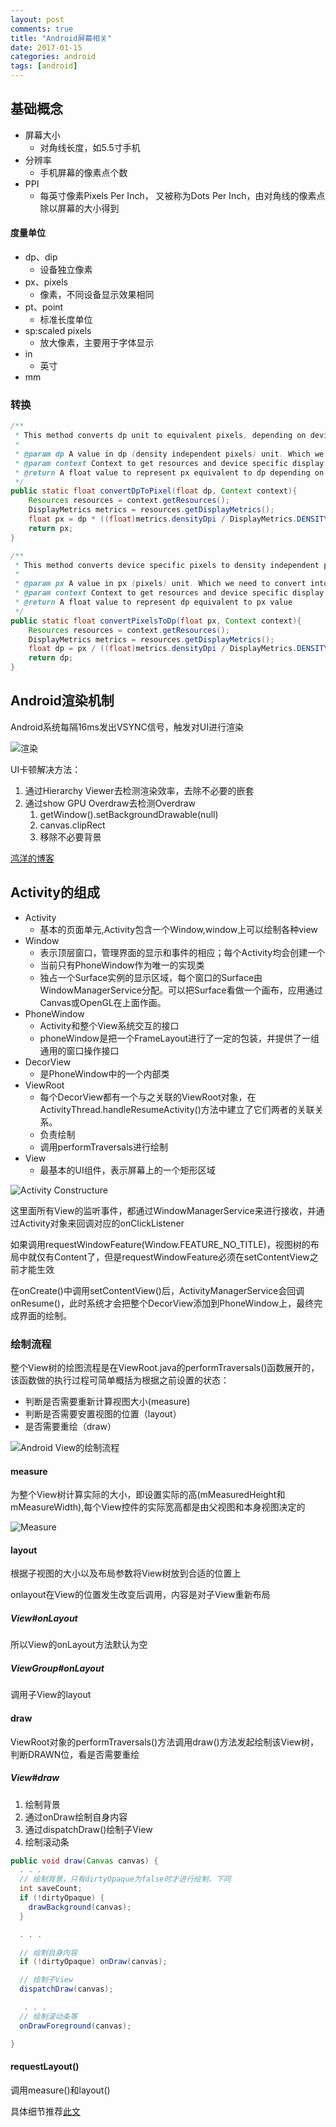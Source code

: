 ```yaml
---
layout: post
comments: true
title: "Android屏幕相关"
date: 2017-01-15
categories: android
tags: [android]
---
```


## 基础概念 ##
- 屏幕大小
  - 对角线长度，如5.5寸手机
- 分辨率
  - 手机屏幕的像素点个数
- PPI
  - 每英寸像素Pixels Per Inch， 又被称为Dots Per Inch，由对角线的像素点除以屏幕的大小得到

#### 度量单位

- dp、dip
  - 设备独立像素
- px、pixels
  - 像素，不同设备显示效果相同
- pt、point
  - 标准长度单位
- sp:scaled pixels
  - 放大像素，主要用于字体显示
- in
  - 英寸
- mm

### 转换

```java
/**
 * This method converts dp unit to equivalent pixels, depending on device density. 
 * 
 * @param dp A value in dp (density independent pixels) unit. Which we need to convert into pixels
 * @param context Context to get resources and device specific display metrics
 * @return A float value to represent px equivalent to dp depending on device density
 */
public static float convertDpToPixel(float dp, Context context){
    Resources resources = context.getResources();
    DisplayMetrics metrics = resources.getDisplayMetrics();
    float px = dp * ((float)metrics.densityDpi / DisplayMetrics.DENSITY_DEFAULT);
    return px;
}

/**
 * This method converts device specific pixels to density independent pixels.
 * 
 * @param px A value in px (pixels) unit. Which we need to convert into db
 * @param context Context to get resources and device specific display metrics
 * @return A float value to represent dp equivalent to px value
 */
public static float convertPixelsToDp(float px, Context context){
    Resources resources = context.getResources();
    DisplayMetrics metrics = resources.getDisplayMetrics();
    float dp = px / ((float)metrics.densityDpi / DisplayMetrics.DENSITY_DEFAULT);
    return dp;
}
```

## Android渲染机制

Android系统每隔16ms发出VSYNC信号，触发对UI进行渲染

![渲染](http://img.blog.csdn.net/20150507094007117)

UI卡顿解决方法：

1. 通过Hierarchy Viewer去检测渲染效率，去除不必要的嵌套
2. 通过show GPU Overdraw去检测Overdraw
   1. getWindow().setBackgroundDrawable(null)
   2. canvas.clipRect
   3. 移除不必要背景

[鸿洋的博客](http://blog.csdn.net/lmj623565791/article/details/45556391/)



## Activity的组成 ##

- Activity
  - 基本的页面单元,Activity包含一个Window,window上可以绘制各种view
- Window
  - 表示顶层窗口，管理界面的显示和事件的相应；每个Activity均会创建一个
  - 当前只有PhoneWindow作为唯一的实现类
  - 独占一个Surface实例的显示区域，每个窗口的Surface由WindowManagerService分配。可以把Surface看做一个画布，应用通过Canvas或OpenGL在上面作画。
- PhoneWindow
  - Activity和整个View系统交互的接口
  - phoneWindow是把一个FrameLayout进行了一定的包装，并提供了一组通用的窗口操作接口
- DecorView
  - 是PhoneWindow中的一个内部类
- ViewRoot
  - 每个DecorView都有一个与之关联的ViewRoot对象，在ActivityThread.handleResumeActivity()方法中建立了它们两者的关联关系。
  - 负责绘制
  - 调用performTraversals进行绘制
- View
  - 最基本的UI组件，表示屏幕上的一个矩形区域

![Activity Constructure](https://ww3.sinaimg.cn/large/006tKfTcgw1fbsror0352j314w0l077h.jpg)

这里面所有View的监听事件，都通过WindowManagerService来进行接收，并通过Activity对象来回调对应的onClickListener

如果调用requestWindowFeature(Window.FEATURE_NO_TITLE)，视图树的布局中就仅有Content了，但是requestWindowFeature必须在setContentView之前才能生效

在onCreate()中调用setContentView()后，ActivityManagerService会回调onResume()，此时系统才会把整个DecorView添加到PhoneWindow上，最终完成界面的绘制。



### 绘制流程 ###
整个View树的绘图流程是在ViewRoot.java的performTraversals()函数展开的，该函数做的执行过程可简单概括为根据之前设置的状态：


- 判断是否需要重新计算视图大小(measure)
- 判断是否需要安置视图的位置（layout）
- 是否需要重绘（draw）

![Android View的绘制流程](https://ww3.sinaimg.cn/large/006tKfTcgw1fbsror3xtwj314u0bgta6.jpg)

#### measure ####
为整个View树计算实际的大小，即设置实际的高(mMeasuredHeight和mMeasureWidth),每个View控件的实际宽高都是由父视图和本身视图决定的

![Measure](https://raw.githubusercontent.com/android-cn/android-open-project-analysis/master/tech/viewdrawflow/image/measurechildflow.png)

#### layout ####
根据子视图的大小以及布局参数将View树放到合适的位置上

onlayout在View的位置发生改变后调用，内容是对子View重新布局

##### View#onLayout

所以View的onLayout方法默认为空

##### ViewGroup#onLayout

调用子View的layout

#### draw ####
ViewRoot对象的performTraversals()方法调用draw()方法发起绘制该View树，判断DRAWN位，看是否需要重绘

##### View#draw

1. 绘制背景
2. 通过onDraw绘制自身内容
3. 通过dispatchDraw()绘制子View
4. 绘制滚动条

```java
public void draw(Canvas canvas) {
  . . . 
  // 绘制背景，只有dirtyOpaque为false时才进行绘制，下同
  int saveCount;
  if (!dirtyOpaque) {
    drawBackground(canvas);
  }

  . . . 

  // 绘制自身内容
  if (!dirtyOpaque) onDraw(canvas);

  // 绘制子View
  dispatchDraw(canvas);

   . . .
  // 绘制滚动条等
  onDrawForeground(canvas);

}
```



#### requestLayout() ####

调用measure()和layout()

具体细节推荐[此文](http://www.jianshu.com/p/060b5f68da79)